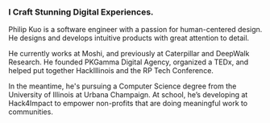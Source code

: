 ### I Craft Stunning Digital Experiences.

Philip Kuo is a software engineer with a passion for human-centered design. He designs and develops intuitive products with great attention to detail.

He currently works at Moshi, and previously at Caterpillar and DeepWalk Research. He founded PKGamma Digital Agency, organized a TEDx, and helped put together HackIllinois and the RP Tech Conference.

In the meantime, he's pursuing a Computer Science degree from the University of Illinois at Urbana Champaign. At school, he’s developing at Hack4Impact to empower non-profits that are doing meaningful work to communities.

<!--
**pkgamma/pkgamma** is a ✨ _special_ ✨ repository because its `README.md` (this file) appears on your GitHub profile.

Here are some ideas to get you started:

- 🔭 I’m currently working on ...
- 🌱 I’m currently learning ...
- 👯 I’m looking to collaborate on ...
- 🤔 I’m looking for help with ...
- 💬 Ask me about ...
- 📫 How to reach me: ...
- 😄 Pronouns: ...
- ⚡ Fun fact: ...
-->
